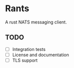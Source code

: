 # Rants

A rust NATS messaging client.

## TODO

- [ ] Integration tests
- [ ] License and documentation
- [ ] TLS support
